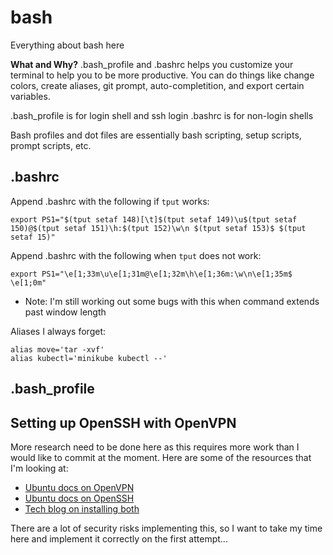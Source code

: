 # bash

Everything about bash here

**What and Why?**
.bash_profile and .bashrc helps you customize your terminal to help you to be more productive. You can do things like change colors, create aliases, git prompt, auto-completition, and export certain variables.

.bash_profile is for login shell and ssh login
.bashrc is for non-login shells

Bash profiles and dot files are essentially bash scripting, setup scripts, prompt scripts, etc.

## .bashrc

Append .bashrc with the following if `tput` works:
```
export PS1="$(tput setaf 148)[\t]$(tput setaf 149)\u$(tput setaf 150)@$(tput setaf 151)\h:$(tput 152)\w\n $(tput setaf 153)$ $(tput setaf 15)"
```

Append .bashrc with the following when `tput` does not work:
```
export PS1="\e[1;33m\u\e[1;31m@\e[1;32m\h\e[1;36m:\w\n\e[1;35m$ \e[1;0m"
```
- Note: I'm still working out some bugs with this when command extends past window length

Aliases I always forget:
```
alias move='tar -xvf'
alias kubectl='minikube kubectl --'
```

## .bash_profile

## Setting up OpenSSH with OpenVPN
More research need to be done here as this requires more work than I would like to commit at the moment. Here are some of the resources that I'm looking at:
- [Ubuntu docs on OpenVPN](https://ubuntu.com/server/docs/service-openvpn)
- [Ubuntu docs on OpenSSH](https://ubuntu.com/server/docs/service-openssh)
- [Tech blog on installing both](https://eugenegrechko.com/blog/Installing-OpenVPN-on-Ubuntu-18.04-Server-with-OpenSSH-1.1.0)

There are a lot of security risks implementing this, so I want to take my time here and implement it correctly on the first attempt...